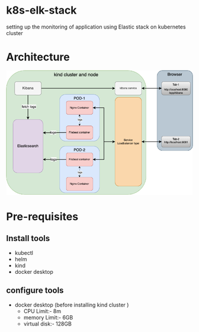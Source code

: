 # k8s-elk-stack
setting up the monitoring of application using Elastic stack on kubernetes cluster
# Architecture
![Design](/k8s-elk-stack.png)
# Pre-requisites
## Install tools
- kubectl 
- helm
- kind
- docker desktop
## configure tools
- docker desktop (before installing kind cluster )
    - CPU Limit:- 8m 
    - memory Limit:- 6GB
    - virtual disk:- 128GB
